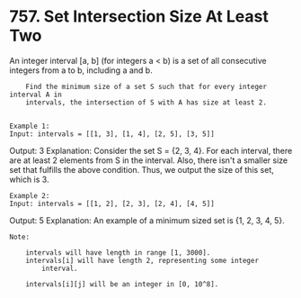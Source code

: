 # 757. Set Intersection Size At Least Two

An integer interval [a, b] (for integers a < b) is a set of all
        consecutive integers from a to b, including a and
        b.
    
    
        Find the minimum size of a set S such that for every integer interval A in
        intervals, the intersection of S with A has size at least 2.
    

    Example 1:
    Input: intervals = [[1, 3], [1, 4], [2, 5], [3, 5]]
Output: 3
Explanation:
Consider the set S = {2, 3, 4}.  For each interval, there are at least 2 elements from S in the interval.
Also, there isn't a smaller size set that fulfills the above condition.
Thus, we output the size of this set, which is 3.

    

    Example 2:
    Input: intervals = [[1, 2], [2, 3], [2, 4], [4, 5]]
Output: 5
Explanation:
An example of a minimum sized set is {1, 2, 3, 4, 5}.

    

    Note:
    
        intervals will have length in range [1, 3000].
        intervals[i] will have length 2, representing some integer
            interval.
        
        intervals[i][j] will be an integer in [0, 10^8].